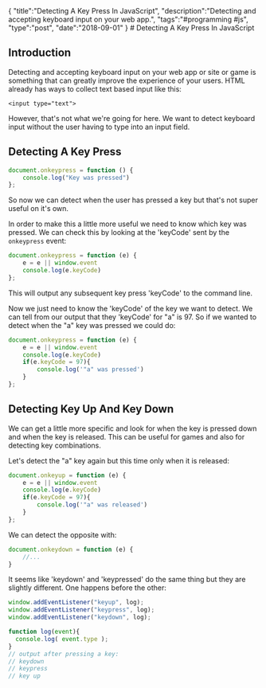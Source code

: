 <steelsky>
{
  "title":"Detecting A Key Press In JavaScript",
  "description":"Detecting and accepting keyboard input on your web app.",
  "tags":"#programming #js",
  "type":"post",
  "date":"2018-09-01"
}
</steelsky>
# Detecting A Key Press In JavaScript

## Introduction
Detecting and accepting keyboard input on your web app or site or game is something that can greatly improve the experience of your users. HTML already has ways to collect text based input like this:

```
<input type="text">
```
However, that's not what we're going for here. We want to detect keyboard input without the user having to type into an input field. 

## Detecting A Key Press
```javascript
document.onkeypress = function () {
    console.log("Key was pressed")
};
```
So now we can detect when the user has pressed a key but that's not super useful on it's own.

In order to make this a little more useful we need to know which key was pressed. We can check this by looking at the 'keyCode' sent by the `onkeypress` event:
```javascript
document.onkeypress = function (e) {
    e = e || window.event
    console.log(e.keyCode)
};
```
This will output any subsequent key press 'keyCode' to the command line. 

Now we just need to know the 'keyCode' of the key we want to detect. We can tell from our output that they 'keyCode' for "a" is 97. So if we wanted to detect when the "a" key was pressed we could do:
```javascript
document.onkeypress = function (e) {
    e = e || window.event
    console.log(e.keyCode)
    if(e.keyCode = 97){
	    console.log('"a" was pressed')
    }
};
```
## Detecting Key Up And Key Down
We can get a little more specific and look for when the key is pressed down and when the key is released. This can be useful for games and also for detecting key combinations.

Let's detect the "a" key again but this time only when it is released:
```javascript
document.onkeyup = function (e) {
    e = e || window.event
    console.log(e.keyCode)
    if(e.keyCode = 97){
	    console.log('"a" was released')
    }
};
```

We can detect the opposite with:
```javascript
document.onkeydown = function (e) {
	//...
}
```
It seems like 'keydown' and 'keypressed' do the same thing but they are slightly different. One happens before the other:
```javascript
window.addEventListener("keyup", log);
window.addEventListener("keypress", log);
window.addEventListener("keydown", log);

function log(event){
  console.log( event.type );
}
// output after pressing a key:
// keydown
// keypress
// key up
```
